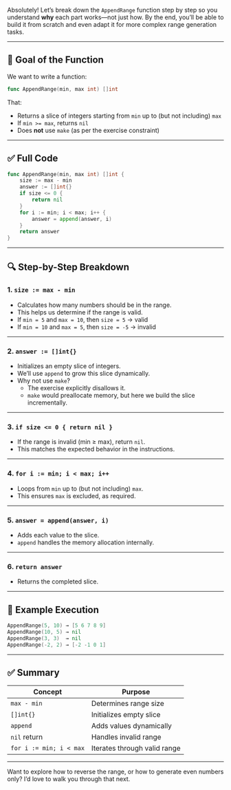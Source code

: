 Absolutely! Let’s break down the `AppendRange` function step by step so you understand **why** each part works—not just how. By the end, you’ll be able to build it from scratch and even adapt it for more complex range generation tasks.

---

## 🧠 Goal of the Function

We want to write a function:

```go
func AppendRange(min, max int) []int
```

That:

- Returns a slice of integers starting from `min` up to (but not including) `max`
- If `min >= max`, returns `nil`
- Does **not** use `make` (as per the exercise constraint)

---

## ✅ Full Code

```go
func AppendRange(min, max int) []int {
	size := max - min
	answer := []int{}
	if size <= 0 {
		return nil
	}
	for i := min; i < max; i++ {
		answer = append(answer, i)
	}
	return answer
}
```

---

## 🔍 Step-by-Step Breakdown

### 1. `size := max - min`

- Calculates how many numbers should be in the range.
- This helps us determine if the range is valid.
- If `min = 5` and `max = 10`, then `size = 5` → valid
- If `min = 10` and `max = 5`, then `size = -5` → invalid

---

### 2. `answer := []int{}`

- Initializes an empty slice of integers.
- We’ll use `append` to grow this slice dynamically.
- Why not use `make`?
  - The exercise explicitly disallows it.
  - `make` would preallocate memory, but here we build the slice incrementally.

---

### 3. `if size <= 0 { return nil }`

- If the range is invalid (min ≥ max), return `nil`.
- This matches the expected behavior in the instructions.

---

### 4. `for i := min; i < max; i++`

- Loops from `min` up to (but not including) `max`.
- This ensures `max` is excluded, as required.

---

### 5. `answer = append(answer, i)`

- Adds each value to the slice.
- `append` handles the memory allocation internally.

---

### 6. `return answer`

- Returns the completed slice.

---

## 🧪 Example Execution

```go
AppendRange(5, 10) → [5 6 7 8 9]
AppendRange(10, 5) → nil
AppendRange(3, 3)  → nil
AppendRange(-2, 2) → [-2 -1 0 1]
```

---

## ✅ Summary

| Concept | Purpose |
|--------|---------|
| `max - min` | Determines range size |
| `[]int{}` | Initializes empty slice |
| `append` | Adds values dynamically |
| `nil` return | Handles invalid range |
| `for i := min; i < max` | Iterates through valid range |

---

Want to explore how to reverse the range, or how to generate even numbers only? I’d love to walk you through that next.
